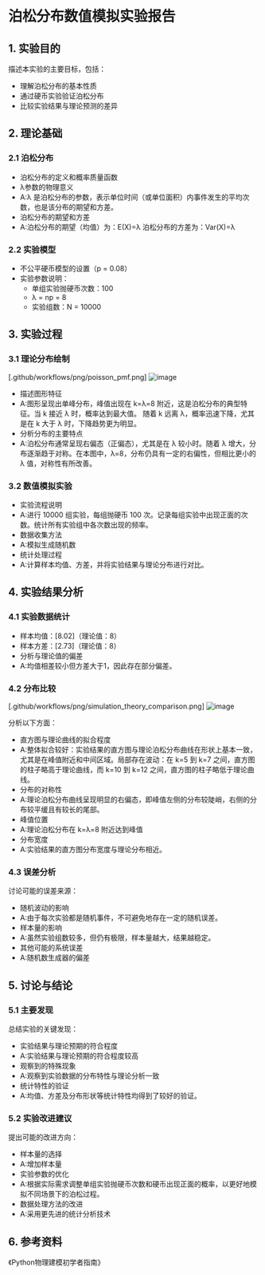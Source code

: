 # 泊松分布数值模拟实验报告

## 1. 实验目的
描述本实验的主要目标，包括：
- 理解泊松分布的基本性质
- 通过硬币实验验证泊松分布
- 比较实验结果与理论预测的差异

## 2. 理论基础

### 2.1 泊松分布
- 泊松分布的定义和概率质量函数
- λ参数的物理意义
- A:λ 是泊松分布的参数，表示单位时间（或单位面积）内事件发生的平均次数，也是该分布的期望和方差。
- 泊松分布的期望和方差
- A:泊松分布的期望（均值）为：E(X)=λ
    泊松分布的方差为：Var(X)=λ

### 2.2 实验模型
- 不公平硬币模型的设置（p = 0.08）
- 实验参数说明：
  - 单组实验抛硬币次数：100
  - λ = np = 8
  - 实验组数：N = 10000

## 3. 实验过程

### 3.1 理论分布绘制
[.github/workflows/png/poisson_pmf.png]
![image](https://github.com/user-attachments/assets/128970fe-3ee8-4af7-af2b-54357151843a)

- 描述图形特征
- A:图形呈现出单峰分布，峰值出现在 k=λ=8 附近，这是泊松分布的典型特征。当 k 接近 λ 时，概率达到最大值。
随着 k 远离 λ，概率迅速下降，尤其是在 k 大于 λ 时，下降趋势更为明显。
- 分析分布的主要特点
- A:泊松分布通常呈现右偏态（正偏态），尤其是在 λ 较小时。随着 λ 增大，分布逐渐趋于对称。在本图中，λ=8，分布仍具有一定的右偏性，但相比更小的 λ 值，对称性有所改善。

### 3.2 数值模拟实验
- 实验流程说明
- A:进行 10000 组实验，每组抛硬币 100 次。记录每组实验中出现正面的次数。统计所有实验组中各次数出现的频率。
- 数据收集方法
- A:模拟生成随机数
- 统计处理过程
- A:计算样本均值、方差，并将实验结果与理论分布进行对比。

## 4. 实验结果分析

### 4.1 实验数据统计
- 样本均值：[8.02]（理论值：8）
- 样本方差：[2.73]（理论值：8）
- 分析与理论值的偏差
- A:均值相差较小但方差大于1，因此存在部分偏差。

### 4.2 分布比较
[.github/workflows/png/simulation_theory_comparison.png]
![image](https://github.com/user-attachments/assets/bec9d00f-864a-4cd6-863e-3d59aa321e0b)

分析以下方面：
- 直方图与理论曲线的拟合程度
- A:整体拟合较好：实验结果的直方图与理论泊松分布曲线在形状上基本一致，尤其是在峰值附近和中间区域。局部存在波动：在 k=5 到 k=7 之间，直方图的柱子略高于理论曲线，而 k=10 到 k=12 之间，直方图的柱子略低于理论曲线。
- 分布的对称性
- A:理论泊松分布曲线呈现明显的右偏态，即峰值左侧的分布较陡峭，右侧的分布较平缓且有较长的尾部。
- 峰值位置
- A:理论泊松分布在 k=λ=8 附近达到峰值
- 分布宽度
- A:实验结果的直方图分布宽度与理论分布相近。

### 4.3 误差分析
讨论可能的误差来源：
- 随机波动的影响
- A:由于每次实验都是随机事件，不可避免地存在一定的随机误差。
- 样本量的影响
- A:虽然实验组数较多，但仍有极限，样本量越大，结果越稳定。
- 其他可能的系统误差
- A:随机数生成器的偏差

## 5. 讨论与结论

### 5.1 主要发现
总结实验的关键发现：
- 实验结果与理论预期的符合程度
- A:实验结果与理论预期的符合程度较高
- 观察到的特殊现象
- A:观察到实验数据的分布特性与理论分析一致
- 统计特性的验证
- A:均值、方差及分布形状等统计特性均得到了较好的验证。

### 5.2 实验改进建议
提出可能的改进方向：
- 样本量的选择
- A:增加样本量
- 实验参数的优化
- A:根据实际需求调整单组实验抛硬币次数和硬币出现正面的概率，以更好地模拟不同场景下的泊松过程。
- 数据处理方法的改进
- A:采用更先进的统计分析技术

## 6. 参考资料
《Python物理建模初学者指南》



